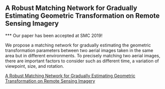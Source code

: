 ## A Robust Matching Network for Gradually Estimating Geometric Transformation on Remote Sensing Imagery
*** Our paper has been accepted at SMC 2019!

We propose a matching network for gradually estimating the geometric transformation parameters between two aerial images taken in the same area but in different environments. To precisely matching two aerial images, there are important factors to consider such as different time, a variation of viewpoint, size, and rotation.


[A Robust Matching Network for Gradually Estimating Geometric Transformation on Remote Sensing Imagery](https://ieeexplore.ieee.org/document/8913881)
